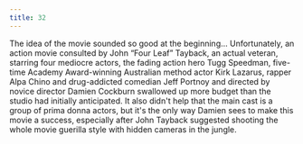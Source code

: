 ```yaml
---
title: 32
---
```


The idea of the movie sounded so good at the beginning&hellip;
Unfortunately, an action movie consulted by John &ldquo;Four Leaf&rdquo; Tayback, an actual veteran, starring four mediocre actors, the fading action hero Tugg Speedman, five-time Academy Award-winning Australian method actor Kirk Lazarus, rapper Alpa Chino and drug-addicted comedian Jeff Portnoy and directed by novice director Damien Cockburn swallowed up more budget than the studio had initially anticipated.
It also didn't help that the main cast is a group of prima donna actors, but it's the only way Damien sees to make this movie a success, especially after John Tayback suggested shooting the whole movie guerilla style with hidden cameras in the jungle.
